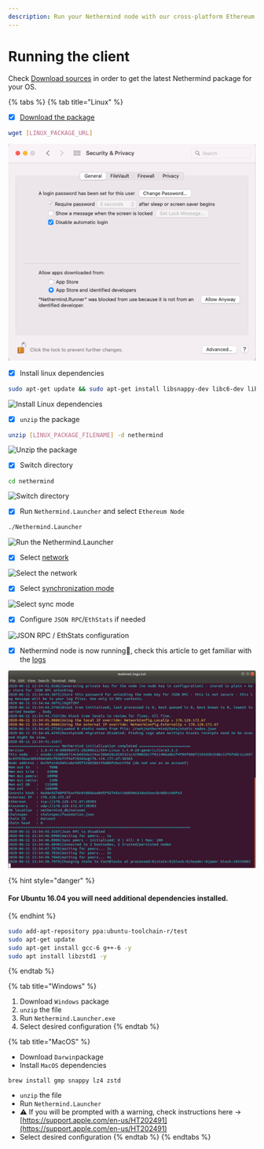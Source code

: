 ```yaml
---
description: Run your Nethermind node with our cross-platform Ethereum client
---
```


# Running the client

Check [Download sources](../download-sources/) in order to get the latest Nethermind package for your OS.

{% tabs %}
{% tab title="Linux" %}
* [x] [Download the package](../download-sources/)

```bash
wget [LINUX_PACKAGE_URL]
```

![Download package with wget](../../.gitbook/assets/image%20%282%29.png)

* [x] Install linux dependencies

```bash
sudo apt-get update && sudo apt-get install libsnappy-dev libc6-dev libc6 unzip -y
```

![Install Linux dependencies](../../.gitbook/assets/image%20%2816%29.png)

* [x] `unzip` the package

```bash
unzip [LINUX_PACKAGE_FILENAME] -d nethermind
```

![Unzip the package](../../.gitbook/assets/image%20%287%29.png)

* [x] Switch directory

```bash
cd nethermind
```

![Switch directory](../../.gitbook/assets/image%20%288%29%20%281%29%20%281%29%20%281%29%20%281%29.png)

* [x] Run `Nethermind.Launcher` and select `Ethereum Node`

```bash
./Nethermind.Launcher
```

![Run the Nethermind.Launcher](../../.gitbook/assets/image%20%2819%29.png)

* [x] Select [network](../networks.md)

![Select the network](../../.gitbook/assets/image%20%2814%29.png)

* [x] Select [synchronization mode](../sync-modes.md)

![Select sync mode](../../.gitbook/assets/image%20%285%29.png)

* [x] Configure `JSON RPC`/`EthStats` if needed

![JSON RPC / EthStats configuration](../../.gitbook/assets/image%20%2813%29.png)

* [x] Nethermind node is now running🎉, check this article to get familiar with the [logs](../../#explaining-nethermind-logs)

![Nethermind client running Ethereum Mainnet](../../.gitbook/assets/image%20%2818%29%20%281%29%20%281%29%20%281%29%20%281%29%20%281%29%20%281%29%20%284%29%20%282%29%20%284%29.png)

{% hint style="danger" %}
#### For Ubuntu 16.04 you will need additional dependencies installed.
{% endhint %}

```bash
sudo add-apt-repository ppa:ubuntu-toolchain-r/test
sudo apt-get update
sudo apt-get install gcc-6 g++-6 -y
sudo apt install libzstd1 -y
```
{% endtab %}

{% tab title="Windows" %}
1. Download `Windows` package 
2. `unzip` the file
3. Run `Nethermind.Launcher.exe`
4. Select desired configuration
{% endtab %}

{% tab title="MacOS" %}
* Download `Darwin`package 
* Install `MacOS` dependencies

```text
brew install gmp snappy lz4 zstd
```

* `unzip` the file
* Run `Nethermind.Launcher`
* ⚠ If you will be prompted with a warning, check instructions here -&gt; [https://support.apple.com/en-us/HT202491](https://support.apple.com/en-us/HT202491)
* Select desired configuration
{% endtab %}
{% endtabs %}









